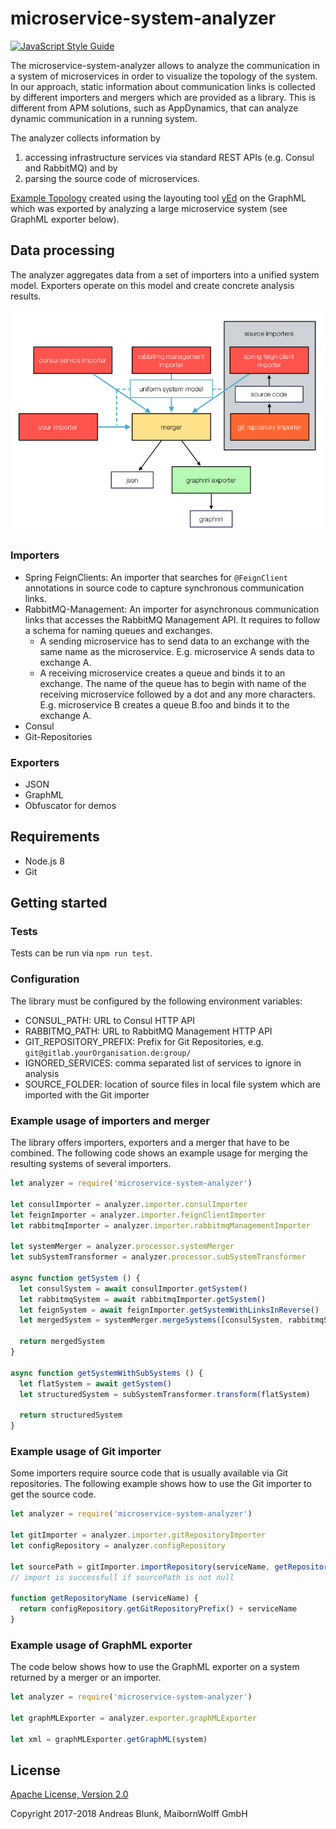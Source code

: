 # microservice-system-analyzer

[![JavaScript Style Guide](https://img.shields.io/badge/code_style-standard-brightgreen.svg)](https://standardjs.com)

The microservice-system-analyzer allows to analyze the communication in a system of microservices in order to visualize the topology of the system. In our approach, static information about communication links is collected by different importers and mergers which are provided as a library. This is different from APM solutions, such as AppDynamics, that can analyze dynamic communication in a running system.

The analyzer collects information by

  1. accessing infrastructure services via standard REST APIs (e.g. Consul and RabbitMQ) and by
  2. parsing the source code of microservices.

[Example Topology](./example-graph.png) created using the layouting tool [yEd](https://www.yworks.com/yed) on the GraphML which was exported by analyzing a large microservice system (see GraphML exporter below).

## Data processing

The analyzer aggregates data from a set of importers into a unified system model. Exporters operate on this model and create concrete analysis results.

![analyzer architecture](docs/architecture.jpeg "analyzer architecture")

### Importers

- Spring FeignClients: An importer that searches for `@FeignClient` annotations in source code to capture synchronous communication links.
- RabbitMQ-Management: An importer for asynchronous communication links that accesses the RabbitMQ Management API. It requires to follow a schema for naming queues and exchanges.
  - A sending microservice has to send data to an exchange with the same name as the microservice. E.g. microservice A sends data to exchange A.
  - A receiving microservice creates a queue and binds it to an exchange. The name of the queue has to begin with name of the receiving microservice followed by a dot and any more characters. E.g. microservice B creates a queue B.foo and binds it to the exchange A.
- Consul
- Git-Repositories

### Exporters

- JSON
- GraphML
- Obfuscator for demos

## Requirements

- Node.js 8
- Git

## Getting started

### Tests

Tests can be run via `npm run test`.

### Configuration

The library must be configured by the following environment variables:

  - CONSUL_PATH: URL to Consul HTTP API
  - RABBITMQ_PATH: URL to RabbitMQ Management HTTP API
  - GIT_REPOSITORY_PREFIX: Prefix for Git Repositories, e.g. `git@gitlab.yourOrganisation.de:group/`
  - IGNORED_SERVICES: comma separated list of services to ignore in analysis
  - SOURCE_FOLDER: location of source files in local file system which are imported with the Git importer

### Example usage of importers and merger

The library offers importers, exporters and a merger that have to be combined. The following code shows an example usage for merging the resulting systems of several importers.

```javascript
let analyzer = require('microservice-system-analyzer')

let consulImporter = analyzer.importer.consulImporter
let feignImporter = analyzer.importer.feignClientImporter
let rabbitmqImporter = analyzer.importer.rabbitmqManagementImporter

let systemMerger = analyzer.processor.systemMerger
let subSystemTransformer = analyzer.processor.subSystemTransformer

async function getSystem () {
  let consulSystem = await consulImporter.getSystem()
  let rabbitmqSystem = await rabbitmqImporter.getSystem()
  let feignSystem = await feignImporter.getSystemWithLinksInReverse()
  let mergedSystem = systemMerger.mergeSystems([consulSystem, rabbitmqSystem, feignSystem])

  return mergedSystem
}

async function getSystemWithSubSystems () {
  let flatSystem = await getSystem()
  let structuredSystem = subSystemTransformer.transform(flatSystem)

  return structuredSystem
}
```

### Example usage of Git importer

Some importers require source code that is usually available via Git repositories. The following example shows how to use the Git importer to get the source code.

```javascript
let analyzer = require('microservice-system-analyzer')

let gitImporter = analyzer.importer.gitRepositoryImporter
let configRepository = analyzer.configRepository

let sourcePath = gitImporter.importRepository(serviceName, getRepositoryName(serviceName))
// import is successfull if sourcePath is not null

function getRepositoryName (serviceName) {
  return configRepository.getGitRepositoryPrefix() + serviceName
}
```

### Example usage of GraphML exporter

The code below shows how to use the GraphML exporter on a system returned by a merger or an importer.

```javascript
let analyzer = require('microservice-system-analyzer')

let graphMLExporter = analyzer.exporter.graphMLExporter

let xml = graphMLExporter.getGraphML(system)
```

## License

[Apache License, Version 2.0](LICENSE)

Copyright 2017-2018 Andreas Blunk, MaibornWolff GmbH
